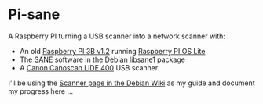 # Pi-sane
A Raspberry PI turning a USB scanner into a network scanner with:
- An old [Raspberry PI 3B v1.2](https://www.raspberrypi.com/products/raspberry-pi-3-model-b/) running [Raspberry PI OS Lite](https://www.raspberrypi.com/software/operating-systems/#raspberry-pi-os-32-bit)
- The [SANE](http://www.sane-project.org/) software in the [Debian libsane1](https://packages.debian.org/bookworm/libsane1) package
- A [Canon Canoscan LiDE 400](https://www.canon.co.uk/business/products/scanners/flatbed-scanners/canoscan-lide-400/) USB scanner

I'll be using the [Scanner page in the Debian Wiki](https://wiki.debian.org/Scanner) as my guide
and document my progress here ...

